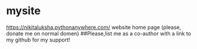 # mysite
https://nikitaluksha.pythonanywhere.com/ website home page  (please, donate me on normal domen)
##Please,list me as a co-author with a link to my github for my support!

